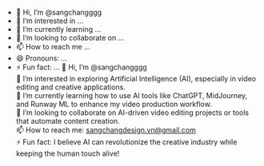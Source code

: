 - 👋 Hi, I’m @sangchangggg
- 👀 I’m interested in ...
- 🌱 I’m currently learning ...
- 💞️ I’m looking to collaborate on ...
- 📫 How to reach me ...
- 😄 Pronouns: ...
- ⚡ Fun fact: ...
👋 Hi, I’m @sangchangggg  
👀 I’m interested in exploring Artificial Intelligence (AI), especially in video editing and creative applications.  
🌱 I’m currently learning how to use AI tools like ChatGPT, MidJourney, and Runway ML to enhance my video production workflow.  
💞️ I’m looking to collaborate on AI-driven video editing projects or tools that automate content creation.  
📫 How to reach me: sangchangdesign.vn@gmail.com  
⚡ Fun fact: I believe AI can revolutionize the creative industry while keeping the human touch alive!  


<!---
sangchangggg/sangchangggg is a ✨ special ✨ repository because its `README.md` (this file) appears on your GitHub profile.
You can click the Preview link to take a look at your changes.
--->
